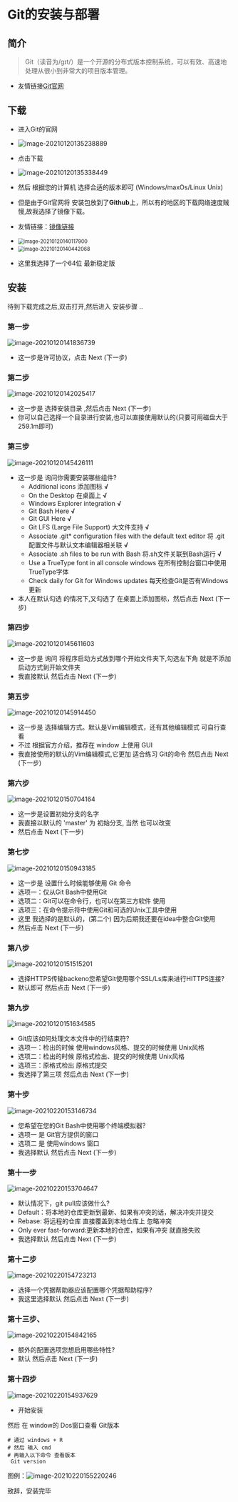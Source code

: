 # Git的安装与部署

## 简介

> Git（读音为/gɪt/）是一个开源的分布式版本控制系统，可以有效、高速地处理从很小到非常大的项目版本管理。

- 友情链接[Git官网](https://git-scm.com/)

## 下载

- 进入Git的官网

- ![image-20210120135238889](C:/Users/dell/AppData/Roaming/Typora/typora-user-images/image-20210120135238889.png)

- 点击下载
- ![image-20210120135338449](C:/Users/dell/AppData/Roaming/Typora/typora-user-images/image-20210120135338449.png)

- 然后 根据您的计算机 选择合适的版本即可 (Windows/maxOs/Linux Unix)
- 但是由于Git官网将 安装包放到了**Github**上，所以有的地区的下载网络速度贼慢,故我选择了镜像下载。
- 友情链接：[镜像链接](https://npm.taobao.org/mirrors/git-for-windows/)
- <img src="C:/Users/dell/AppData/Roaming/Typora/typora-user-images/image-20210120140117900.png" alt="image-20210120140117900" style="zoom:80%;" />

- <img src="C:/Users/dell/AppData/Roaming/Typora/typora-user-images/image-20210120140442068.png" alt="image-20210120140442068" style="zoom: 80%;" />
- 这里我选择了一个64位 最新稳定版

## 安装

待到下载完成之后,双击打开,然后进入 安装步骤 ..

### 第一步

![image-20210120141836739](C:/Users/dell/AppData/Roaming/Typora/typora-user-images/image-20210120141836739.png)

- 这一步是许可协议，点击 Next (下一步)

### 第二步

![image-20210120142025417](C:/Users/dell/AppData/Roaming/Typora/typora-user-images/image-20210120142025417.png)

- 这一步是 选择安装目录 ,然后点击 Next (下一步)
- 你可以自己选择一个目录进行安装,也可以直接使用默认的(只要可用磁盘大于259.1m即可)

### 第三步

![image-20210120145426111](C:/Users/dell/AppData/Roaming/Typora/typora-user-images/image-20210120145426111.png)

- 这一步是 询问你需要安装哪些组件?
  - Additional icons 添加图标 **√**
  - On the Desktop 在桌面上 **√**
  - Windows Explorer integration **√**
  - Git Bash Here **√**
  - Git GUI Here **√**
  - Git LFS (Large File Support)  大文件支持 **√**
  - Associate .git\* configuration files with the default text editor 将 .git 配置文件与默认文本编辑器相关联 **√**
  - Associate .sh files to be run with Bash 将.sh文件关联到Bash运行 **√**
  - Use a TrueType font in all console windows 在所有控制台窗口中使用TrueType字体 
  - Check daily for Git for Windows updates  每天检查Git是否有Windows更新 
- 本人在默认勾选 的情况下,又勾选了 在桌面上添加图标，然后点击 Next (下一步)

### 第四步

![image-20210120145611603](C:/Users/dell/AppData/Roaming/Typora/typora-user-images/image-20210120145611603.png)

- 这一步是 询问 将程序启动方式放到哪个开始文件夹下,勾选左下角 就是不添加 启动方式到开始文件夹
- 我直接默认 然后点击 Next (下一步)

### 第五步

![image-20210120145914450](C:/Users/dell/AppData/Roaming/Typora/typora-user-images/image-20210120145914450.png)

- 这一步是 选择编辑方式。默认是Vim编辑模式，还有其他编辑模式 可自行查看
- 不过 根据官方介绍，推荐在 window 上使用 GUI
- 我直接使用的默认的Vim编辑模式,它更加 适合练习 Git的命令 然后点击 Next (下一步)

### 第六步

![image-20210120150704164](C:/Users/dell/AppData/Roaming/Typora/typora-user-images/image-20210120150704164.png)

- 这一步是设置初始分支的名字
- 我直接以默认的 'master' 为 初始分支, 当然 也可以改变
- 然后点击 Next (下一步)

### 第七步

![image-20210120150943185](C:/Users/dell/AppData/Roaming/Typora/typora-user-images/image-20210120150943185.png)

- 这一步是 设置什么时候能够使用 Git 命令
- 选项一：仅从Git Bash中使用Git
- 选项二：Git可以在命令行，也可以在第三方软件 使用
- 选项三：在命令提示符中使用Git和可选的Unix工具中使用
- 这里 我选择的是默认的，(第二个) 因为后期我还要在idea中整合Git使用 
- 然后点击 Next (下一步)

### 第八步

![image-20210120151515201](C:/Users/dell/AppData/Roaming/Typora/typora-user-images/image-20210120151515201.png)

- 选择HTTPS传输backeno您希望Git使用哪个SSL/Ls库来进行HITTPS连接?
- 默认即可 然后点击 Next (下一步)

### 第九步

![image-20210120151634585](C:/Users/dell/AppData/Roaming/Typora/typora-user-images/image-20210120151634585.png)

- Git应该如何处理文本文件中的行结束符?
- 选项一：检出的时候 使用windows风格、提交的时候使用 Unix风格
- 选项二：检出的时候 原格式检出、提交的时候使用 Unix风格
- 选项三：原格式检出 原格式提交
- 我选择了第三项 然后点击 Next (下一步)

### 第十步

![image-20210220153146734](C:/Users/dell/AppData/Roaming/Typora/typora-user-images/image-20210220153146734.png)

- 您希望在您的Git Bash中使用哪个终端模拟器?
- 选项一 是 Git官方提供的窗口
- 选项二 是 使用windows 窗口
- 我选择默认 然后点击 Next (下一步)

### 第十一步

![image-20210220153704647](C:/Users/dell/AppData/Roaming/Typora/typora-user-images/image-20210220153704647.png)

- 默认情况下，git pull应该做什么?
- Default：将本地的仓库更新到最新、如果有冲突的话，解决冲突并提交
- Rebase: 将远程的仓库 直接覆盖到本地仓库上 忽略冲突
- Only ever fast-forward:更新本地的仓库，如果有冲突 就直接失败
- 我选择默认 然后点击 Next (下一步)

### 第十二步

![image-20210220154723213](C:/Users/dell/AppData/Roaming/Typora/typora-user-images/image-20210220154723213.png)

- 选择一个凭据帮助器应该配置哪个凭据帮助程序?
- 我这里选择默认 然后点击 Next (下一步)

### 第十三步、

![image-20210220154842165](C:/Users/dell/AppData/Roaming/Typora/typora-user-images/image-20210220154842165.png)

- 额外的配置选项您想启用哪些特性?
- 默认 然后点击 Next (下一步)

### 第十四步

![image-20210220154937629](C:/Users/dell/AppData/Roaming/Typora/typora-user-images/image-20210220154937629.png)

- 开始安装

然后 在 window的 Dos窗口查看 Git版本

```shell
# 通过 windows + R 
# 然后 输入 cmd 
# 再输入以下命令 查看版本
 Git version
```

图例：![image-20210220155220246](C:/Users/dell/AppData/Roaming/Typora/typora-user-images/image-20210220155220246.png)

致辞，安装完毕
